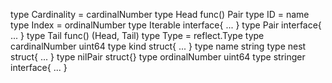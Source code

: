 type Cardinality = cardinalNumber
type Head func() Pair
type ID = name
type Index = ordinalNumber
type Iterable interface{ ... }
type Pair interface{ ... }
type Tail func() (Head, Tail)
type Type = reflect.Type
type cardinalNumber uint64
type kind struct{ ... }
type name string
type nest struct{ ... }
type nilPair struct{}
type ordinalNumber uint64
type stringer interface{ ... }
